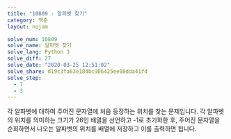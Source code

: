 ```yaml
---
title: "10809 - 알파벳 찾기"
category: 백준
layout: nojam

solve_num: 10809
solve_name: 알파벳 찾기
solve_lang: Python 3
solve_diff: 27
solve_date: "2020-03-25 12:51:02"
solve_share: d19c3fa63e184bc986425ee08dda41fd
solve_step:
  - 7
  - 3
---
```


각 알파벳에 대하여 주어진 문자열에 처음 등장하는 위치를 찾는 문제입니다. 각 알파벳의 위치를 의미하는 크기가 26인 배열을 선언하고 -1로 초기화한 후, 주어진 문자열을 순회하면서 나오는 알파벳의 위치를 배열에 저장하고 이를 출력하면 됩니다.

